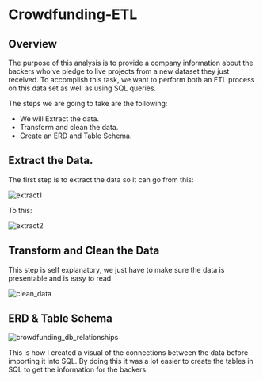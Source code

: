 # Crowdfunding-ETL

## Overview

The purpose of this analysis is to provide a company information about the backers who've pledge to live projects from a new dataset they just received. To accomplish this task, we want to perform both an ETL process on this data set as well as using SQL queries.

The steps we are going to take are the following:

- We will Extract the data.
- Transform and clean the data.
- Create an ERD and Table Schema.

## Extract the Data.

The first step is to extract the data so it can go from this:
	
![extract1](https://user-images.githubusercontent.com/118491043/233881612-3f834ca9-5717-4595-b1b9-09520ca43c81.png)

To this:

![extract2](https://user-images.githubusercontent.com/118491043/233881630-25fa4105-a23d-46ad-93d8-7016b5b77384.png)

## Transform and Clean the Data

This step is self explanatory, we just have to make sure the data is presentable and is easy to read.

![clean_data](https://user-images.githubusercontent.com/118491043/233882248-aaf70f52-b163-4e4f-bb33-ec3a13f59ed1.png)

## ERD & Table Schema

![crowdfunding_db_relationships](https://user-images.githubusercontent.com/118491043/233882331-38aa786d-d049-4958-8986-a5c71ff3213a.png)

This is how I created a visual of the connections between the data before importing it into SQL. By doing this it was a lot easier to create the tables in SQL to get the information for the backers. 

